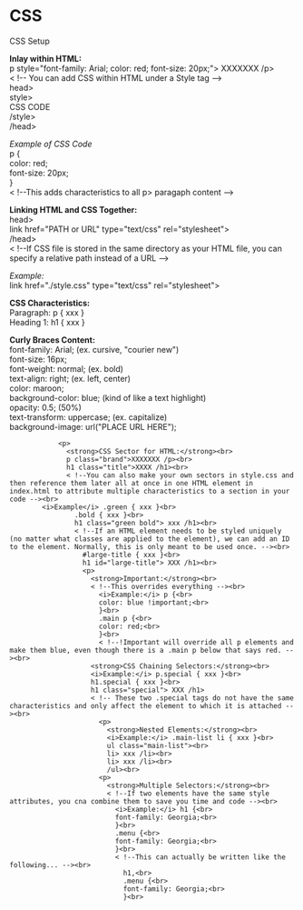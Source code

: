 # CSS
CSS Setup
<p>
  <strong>Inlay within HTML:</strong><br>
  p style="font-family: Arial; color: red; font-size: 20px;"> XXXXXXX /p><br>
  < !-- You can add CSS within HTML under a Style tag --><br>
    head><br>
    style><br>
    CSS CODE<br>
    /style><br>
    /head>
    <p>
    <i>Example of CSS Code</i><br>
     p {<br>
      color: red;<br>
      font-size: 20px;<br>
    }<br>
    < !--This adds characteristics to all p> paragaph content --><br>
      <p>
        <strong>Linking HTML and CSS Together:</strong><br>
        head><br>
        link href="PATH or URL" type="text/css" rel="stylesheet"><br>
        /head><br>
        < !--If CSS file is stored in the same directory as your HTML file, you can specify a relative path instead of a URL -->
          <p>
            <i>Example:</i><br>
            link href="./style.css" type="text/css" rel="stylesheet">
            <p>
              <strong>CSS Characteristics:</strong><br>
              Paragraph: p { xxx }<br>
              Heading 1: h1 { xxx }<br>
              <p>
                <strong>Curly Braces Content:</strong><br>
                font-family: Arial; (ex. cursive, "courier new")<br>
                font-size: 16px;<br>
                font-weight: normal; (ex. bold)<br>
                text-align: right; (ex. left, center)<br>
                color: maroon;<br>
                background-color: blue; (kind of like a text highlight)<br>
                opacity: 0.5; (50%)<br>
                text-transform: uppercase; (ex. capitalize)<br>
                background-image: url("PLACE URL HERE");<br>
                
                <p>
                  <strong>CSS Sector for HTML:</strong><br>
                  p class="brand">XXXXXXX /p><br>
                  h1 class="title">XXXX /h1><br>
                  < !--You can also make your own sectors in style.css and then reference them later all at once in one HTML element in index.html to attribute multiple characteristics to a section in your code --><br>
            <i>Example</i> .green { xxx }<br>
                    .bold { xxx }<br>
                    h1 class="green bold"> xxx /h1><br>
                    < !--If an HTML element needs to be styled uniquely (no matter what classes are applied to the element), we can add an ID to the element. Normally, this is only meant to be used once. --><br>
                      #large-title { xxx }<br>
                      h1 id="large-title"> XXX /h1><br>
                      <p>
                        <strong>Important:</strong><br>
                        < !--This overrides everything --><br>
                          <i>Example:</i> p {<br>
                          color: blue !important;<br>
                          }<br>
                          .main p {<br>
                          color: red;<br>
                          }<br>
                          < !--!Important will override all p elements and make them blue, even though there is a .main p below that says red. --><br>
                        <strong>CSS Chaining Selectors:</strong><br>
                        <i>Example:</i> p.special { xxx }<br>
                        h1.special { xxx }<br>
                        h1 class="special"> XXX /h1>
                        < !-- These two .special tags do not have the same characteristics and only affect the element to which it is attached --><br>
                          <p>
                            <strong>Nested Elements:</strong><br>
                            <i>Example:</i> .main-list li { xxx }<br>
                            ul class="main-list"><br>
                            li> xxx /li><br>
                            li> xxx /li><br>
                            /ul><br>
                          <p>
                            <strong>Multiple Selectors:</strong><br>
                            < !--If two elements have the same style attributes, you cna combine them to save you time and code --><br>
                              <i>Example:</i> h1 {<br>
                              font-family: Georgia;<br>
                              }<br>
                              .menu {<br>
                              font-family: Georgia;<br>
                              }<br>
                              < !--This can actually be written like the following... --><br>
                                h1,<br>
                                .menu {<br>
                                font-family: Georgia;<br>
                                }<br>
                                
                               
                                                      
                        
                      
                     
                
                    
                
            

